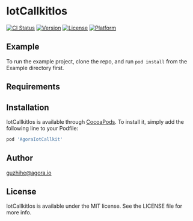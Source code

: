 # IotCallkitIos

[![CI Status](https://img.shields.io/travis/goooon/AgoraIotCallkit.svg?style=flat)](https://travis-ci.org/goooon/AgoraIotCallkit)
[![Version](https://img.shields.io/cocoapods/v/AgoraIotCallkit.svg?style=flat)](https://cocoapods.org/pods/AgoraIotCallkit)
[![License](https://img.shields.io/cocoapods/l/AgoraIotCallkit.svg?style=flat)](https://cocoapods.org/pods/AgoraIotCallkit)
[![Platform](https://img.shields.io/cocoapods/p/AgoraIotCallkit.svg?style=flat)](https://cocoapods.org/pods/AgoraIotCallkit)

## Example

To run the example project, clone the repo, and run `pod install` from the Example directory first.

## Requirements

## Installation

IotCallkitIos is available through [CocoaPods](https://cocoapods.org). To install
it, simply add the following line to your Podfile:

```ruby
pod 'AgoraIotCallkit'
```

## Author

guzhihe@agora.io

## License

IotCallkitIos is available under the MIT license. See the LICENSE file for more info.
